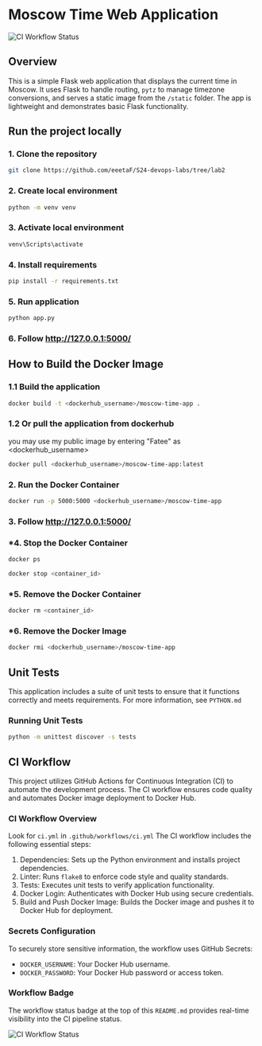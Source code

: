 # Moscow Time Web Application

![CI Workflow Status](https://github.com/eeetaF/S24-devops-labs/actions/workflows/ci.yml/badge.svg)

## Overview

This is a simple Flask web application that displays the current time in Moscow. It uses Flask to handle routing, `pytz` to manage timezone conversions, and serves a static image from the `/static` folder. The app is lightweight and demonstrates basic Flask functionality.

## Run the project locally
### 1. Clone the repository
```bash
git clone https://github.com/eeetaF/S24-devops-labs/tree/lab2
```
### 2. Create local environment
```bash
python -m venv venv
```
### 3. Activate local environment
```bash
venv\Scripts\activate
```
### 4. Install requirements
```bash
pip install -r requirements.txt
```
### 5. Run application
```bash
python app.py
```
### 6. Follow http://127.0.0.1:5000/

## How to Build the Docker Image
### 1.1 Build the application
```bash
docker build -t <dockerhub_username>/moscow-time-app .
``` 
### 1.2 Or pull the application from dockerhub
you may use my public image by entering "Fatee" as <dockerhub_username>
```bash
docker pull <dockerhub_username>/moscow-time-app:latest
```
### 2. Run the Docker Container
```bash
docker run -p 5000:5000 <dockerhub_username>/moscow-time-app
```
### 3. Follow http://127.0.0.1:5000/
### *4. Stop the Docker Container
```bash
docker ps
```
```bash
docker stop <container_id>
```
### *5. Remove the Docker Container
```bash
docker rm <container_id>
```
### *6. Remove the Docker Image
```bash
docker rmi <dockerhub_username>/moscow-time-app
```

## Unit Tests
This application includes a suite of unit tests to ensure that it functions correctly and meets requirements. For more information, see `PYTHON.md`
### Running Unit Tests
```bash
python -m unittest discover -s tests
```

## CI Workflow
This project utilizes GitHub Actions for Continuous Integration (CI) to automate the development process. The CI workflow ensures code quality and automates Docker image deployment to Docker Hub.

### CI Workflow Overview
Look for `ci.yml` in `.github/workflows/ci.yml`
The CI workflow includes the following essential steps:
1. Dependencies: Sets up the Python environment and installs project dependencies.
2. Linter: Runs `flake8` to enforce code style and quality standards.
3. Tests: Executes unit tests to verify application functionality.
4. Docker Login: Authenticates with Docker Hub using secure credentials.
5. Build and Push Docker Image: Builds the Docker image and pushes it to Docker Hub for deployment.

### Secrets Configuration
To securely store sensitive information, the workflow uses GitHub Secrets:
- `DOCKER_USERNAME`: Your Docker Hub username.
- `DOCKER_PASSWORD`: Your Docker Hub password or access token.

### Workflow Badge
The workflow status badge at the top of this `README.md` provides real-time visibility into the CI pipeline status.

![CI Workflow Status](https://github.com/eeetaF/S24-devops-labs/actions/workflows/ci.yml/badge.svg)